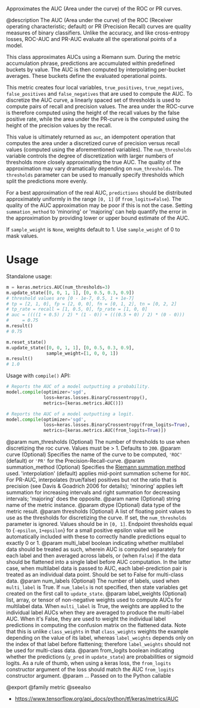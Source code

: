 Approximates the AUC (Area under the curve) of the ROC or PR curves.

@description
The AUC (Area under the curve) of the ROC (Receiver operating
characteristic; default) or PR (Precision Recall) curves are quality
measures of binary classifiers. Unlike the accuracy, and like cross-entropy
losses, ROC-AUC and PR-AUC evaluate all the operational points of a model.

This class approximates AUCs using a Riemann sum. During the metric
accumulation phrase, predictions are accumulated within predefined buckets
by value. The AUC is then computed by interpolating per-bucket averages.
These buckets define the evaluated operational points.

This metric creates four local variables, `true_positives`,
`true_negatives`, `false_positives` and `false_negatives` that are used to
compute the AUC.  To discretize the AUC curve, a linearly spaced set of
thresholds is used to compute pairs of recall and precision values. The area
under the ROC-curve is therefore computed using the height of the recall
values by the false positive rate, while the area under the PR-curve is the
computed using the height of the precision values by the recall.

This value is ultimately returned as `auc`, an idempotent operation that
computes the area under a discretized curve of precision versus recall
values (computed using the aforementioned variables). The `num_thresholds`
variable controls the degree of discretization with larger numbers of
thresholds more closely approximating the true AUC. The quality of the
approximation may vary dramatically depending on `num_thresholds`. The
`thresholds` parameter can be used to manually specify thresholds which
split the predictions more evenly.

For a best approximation of the real AUC, `predictions` should be
distributed approximately uniformly in the range `[0, 1]` (if
`from_logits=False`). The quality of the AUC approximation may be poor if
this is not the case. Setting `summation_method` to 'minoring' or 'majoring'
can help quantify the error in the approximation by providing lower or upper
bound estimate of the AUC.

If `sample_weight` is `None`, weights default to 1.
Use `sample_weight` of 0 to mask values.

# Usage
Standalone usage:

```python
m = keras.metrics.AUC(num_thresholds=3)
m.update_state([0, 0, 1, 1], [0, 0.5, 0.3, 0.9])
# threshold values are [0 - 1e-7, 0.5, 1 + 1e-7]
# tp = [2, 1, 0], fp = [2, 0, 0], fn = [0, 1, 2], tn = [0, 2, 2]
# tp_rate = recall = [1, 0.5, 0], fp_rate = [1, 0, 0]
# auc = ((((1 + 0.5) / 2) * (1 - 0)) + (((0.5 + 0) / 2) * (0 - 0)))
#     = 0.75
m.result()
# 0.75
```

```python
m.reset_state()
m.update_state([0, 0, 1, 1], [0, 0.5, 0.3, 0.9],
               sample_weight=[1, 0, 0, 1])
m.result()
# 1.0
```

Usage with `compile()` API:

```python
# Reports the AUC of a model outputting a probability.
model.compile(optimizer='sgd',
              loss=keras.losses.BinaryCrossentropy(),
              metrics=[keras.metrics.AUC()])

# Reports the AUC of a model outputting a logit.
model.compile(optimizer='sgd',
              loss=keras.losses.BinaryCrossentropy(from_logits=True),
              metrics=[keras.metrics.AUC(from_logits=True)])
```

@param num_thresholds (Optional) The number of thresholds to
    use when discretizing the roc curve. Values must be > 1.
    Defaults to `200`.
@param curve (Optional) Specifies the name of the curve to be computed,
    `'ROC'` (default) or `'PR'` for the Precision-Recall-curve.
@param summation_method (Optional) Specifies the [Riemann summation method](
      https://en.wikipedia.org/wiki/Riemann_sum) used.
      'interpolation' (default) applies mid-point summation scheme for
      `ROC`.  For PR-AUC, interpolates (true/false) positives but not
      the ratio that is precision (see Davis & Goadrich 2006 for
      details); 'minoring' applies left summation for increasing
      intervals and right summation for decreasing intervals; 'majoring'
      does the opposite.
@param name (Optional) string name of the metric instance.
@param dtype (Optional) data type of the metric result.
@param thresholds (Optional) A list of floating point values to use as the
    thresholds for discretizing the curve. If set, the `num_thresholds`
    parameter is ignored. Values should be in `[0, 1]`. Endpoint
    thresholds equal to {`-epsilon`, `1+epsilon`} for a small positive
    epsilon value will be automatically included with these to correctly
    handle predictions equal to exactly 0 or 1.
@param multi_label boolean indicating whether multilabel data should be
    treated as such, wherein AUC is computed separately for each label
    and then averaged across labels, or (when `False`) if the data
    should be flattened into a single label before AUC computation. In
    the latter case, when multilabel data is passed to AUC, each
    label-prediction pair is treated as an individual data point. Should
    be set to False for multi-class data.
@param num_labels (Optional) The number of labels, used when `multi_label` is
    True. If `num_labels` is not specified, then state variables get
    created on the first call to `update_state`.
@param label_weights (Optional) list, array, or tensor of non-negative weights
    used to compute AUCs for multilabel data. When `multi_label` is
    True, the weights are applied to the individual label AUCs when they
    are averaged to produce the multi-label AUC. When it's False, they
    are used to weight the individual label predictions in computing the
    confusion matrix on the flattened data. Note that this is unlike
    `class_weights` in that `class_weights` weights the example
    depending on the value of its label, whereas `label_weights` depends
    only on the index of that label before flattening; therefore
    `label_weights` should not be used for multi-class data.
@param from_logits boolean indicating whether the predictions (`y_pred` in
`update_state`) are probabilities or sigmoid logits. As a rule of thumb,
when using a keras loss, the `from_logits` constructor argument of the
loss should match the AUC `from_logits` constructor argument.
@param ... Passed on to the Python callable

@export
@family metric
@seealso
+ <https://www.tensorflow.org/api_docs/python/tf/keras/metrics/AUC>

